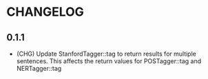 # CHANGELOG

## 0.1.1

- (CHG) Update StanfordTagger::tag to return results for multiple sentences. This affects the return values for POSTagger::tag and NERTagger::tag
